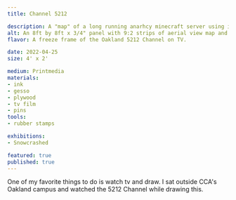 ```yaml
---
title: Channel 5212

description: A "map" of a long running anarhcy minecraft server using images of the world.
alt: An 8ft by 8ft x 3/4" panel with 9:2 strips of aerial view map and 3:4 labels of structures that occur within the minecraft server 2b2t.
flavor: A freeze frame of the Oakland 5212 Channel on TV.

date: 2022-04-25
size: 4' x 2'

medium: Printmedia
materials:
- ink
- gesso
- plywood
- tv film
- pins
tools:
- rubber stamps

exhibitions:
- Snowcrashed

featured: true
published: true
---
```

One of my favorite things to do is watch tv and draw.
I sat outside CCA's Oakland campus and watched the 5212 Channel while drawing this.
